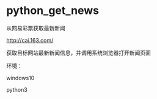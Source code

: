 # python_get_news

从网易彩票获取最新新闻

http://cai.163.com/

获取目标网站最新新闻信息，并调用系统浏览器打开新闻页面

环境：

windows10

python3
